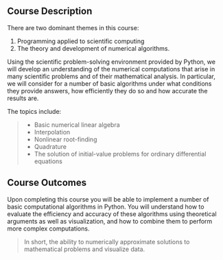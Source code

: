 ## Course Description
There are two dominant themes in this course: 
1. Programming applied to scientific computing
2. The theory and development of numerical algorithms. 

Using the scientific problem-solving environment provided by Python, we will develop an understanding of the numerical computations that arise in many scientific problems and of their mathematical analysis. In particular, we will consider for a number of basic algorithms under what conditions they provide answers, how efficiently they do so and how accurate the results are.

The topics include:
> - Basic numerical linear algebra 
> - Interpolation 
> - Nonlinear root-finding 
> - Quadrature
> - The solution of initial-value problems for ordinary differential equations

## Course Outcomes
Upon completing this course you will be able to implement a number of basic computational algorithms in Python.  You will understand how to evaluate the efficiency and accuracy of these algorithms using theoretical arguments as well as visualization, and how to combine them to perform more complex computations. 

> In short, the ability to numerically  approximate solutions to mathematical problems and visualize data. 